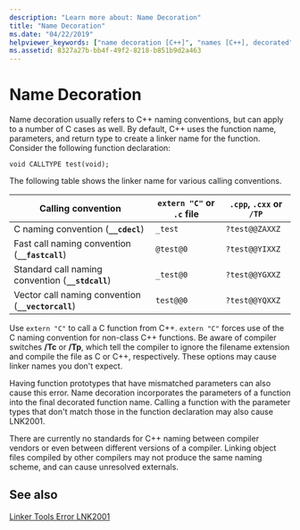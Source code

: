 ```yaml
---
description: "Learn more about: Name Decoration"
title: "Name Decoration"
ms.date: "04/22/2019"
helpviewer_keywords: ["name decoration [C++]", "names [C++], decorated", "decorated names, calling conventions"]
ms.assetid: 8327a27b-bb4f-49f2-8218-b851b9d2a463
---
```

# Name Decoration

Name decoration usually refers to C++ naming conventions, but can apply to a number of C cases as well. By default, C++ uses the function name, parameters, and return type to create a linker name for the function. Consider the following function declaration:

`void CALLTYPE test(void);`

The following table shows the linker name for various calling conventions.

|Calling convention|`extern "C"` or `.c` file|`.cpp`, `.cxx` or `/TP`|
|------------------------|---------------------------|------------------------|
|C naming convention (**`__cdecl`**)|`_test`|`?test@@ZAXXZ`|
|Fast call naming convention (**`__fastcall`**)|`@test@0`|`?test@@YIXXZ`|
|Standard call naming convention (**`__stdcall`**)|`_test@0`|`?test@@YGXXZ`|
|Vector call naming convention (**`__vectorcall`**)|`test@@0`|`?test@@YQXXZ`|

Use `extern "C"` to call a C function from C++. `extern "C"` forces use of the C naming convention for non-class C++ functions. Be aware of compiler switches **/Tc** or **/Tp**, which tell the compiler to ignore the filename extension and compile the file as C or C++, respectively. These options may cause linker names you don't expect.

Having function prototypes that have mismatched parameters can also cause this error. Name decoration incorporates the parameters of a function into the final decorated function name. Calling a function with the parameter types that don't match those in the function declaration may also cause LNK2001.

There are currently no standards for C++ naming between compiler vendors or even between different versions of a compiler. Linking object files compiled by other compilers may not produce the same naming scheme, and can cause unresolved externals.

## See also

[Linker Tools Error LNK2001](../../error-messages/tool-errors/linker-tools-error-lnk2001.md)
